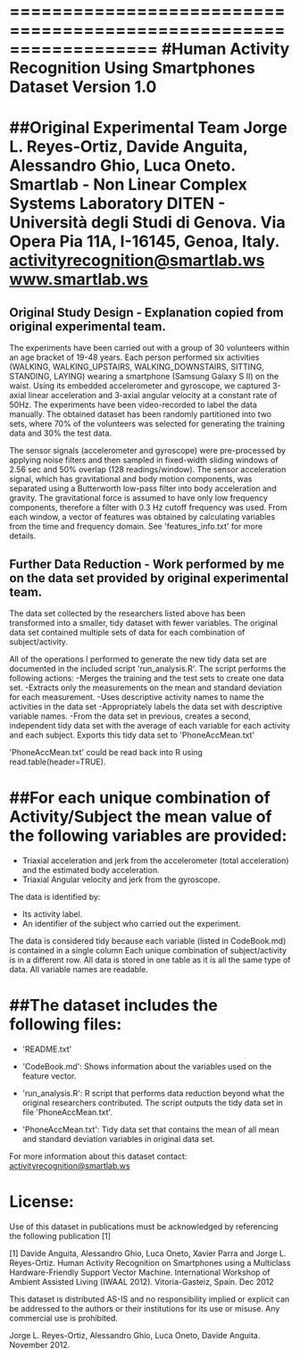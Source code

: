 ==================================================================
#Human Activity Recognition Using Smartphones Dataset
Version 1.0
==================================================================
##Original Experimental Team
Jorge L. Reyes-Ortiz, Davide Anguita, Alessandro Ghio, Luca Oneto.
Smartlab - Non Linear Complex Systems Laboratory
DITEN - Università degli Studi di Genova.
Via Opera Pia 11A, I-16145, Genoa, Italy.
activityrecognition@smartlab.ws
www.smartlab.ws
==================================================================

## Original Study Design - Explanation copied from original experimental team.
The experiments have been carried out with a group of 30 volunteers within an age bracket of 19-48 years. 
Each person performed six activities (WALKING, WALKING_UPSTAIRS, WALKING_DOWNSTAIRS, SITTING, STANDING, LAYING) wearing a smartphone (Samsung Galaxy S II) on the waist. 
Using its embedded accelerometer and gyroscope, we captured 3-axial linear acceleration and 3-axial angular velocity at a constant rate of 50Hz. 
The experiments have been video-recorded to label the data manually. 
The obtained dataset has been randomly partitioned into two sets, where 70% of the volunteers was selected for generating the training data and 30% the test data. 

The sensor signals (accelerometer and gyroscope) were pre-processed by applying noise filters and then sampled in fixed-width sliding windows of 2.56 sec and 50% overlap (128 readings/window). 
The sensor acceleration signal, which has gravitational and body motion components, was separated using a Butterworth low-pass filter into body acceleration and gravity. 
The gravitational force is assumed to have only low frequency components, therefore a filter with 0.3 Hz cutoff frequency was used. 
From each window, a vector of features was obtained by calculating variables from the time and frequency domain. See 'features_info.txt' for more details. 


## Further Data Reduction - Work performed by me on the data set provided by original experimental team.
The data set collected by the researchers listed above has been transformed into a smaller, tidy dataset with fewer variables. 
The original data set contained multiple sets of data for each combination of subject/activity.

All of the operations I performed to generate the new tidy data set are documented in the included script 'run_analysis.R'. The script performs the following actions:
 -Merges the training and the test sets to create one data set.
 -Extracts only the measurements on the mean and standard deviation for each measurement.
 -Uses descriptive activity names to name the activities in the data set
 -Appropriately labels the data set with descriptive variable names.
 -From the data set in previous, creates a second, independent tidy data set with the average of each variable for each activity and each subject. Exports this tidy data set to 'PhoneAccMean.txt'

'PhoneAccMean.txt' could be read back into R using read.table(header=TRUE).




##For each unique combination of Activity/Subject the mean value of the following variables are provided:
======================================

- Triaxial acceleration and jerk from the accelerometer (total acceleration) and the estimated body acceleration.
- Triaxial Angular velocity and jerk from the gyroscope. 

The data is identified by:
- Its activity label. 
- An identifier of the subject who carried out the experiment.

The data is considered tidy because each variable (listed in CodeBook.md) is contained in a single column
Each unique combination of subject/activity is in a different row. 
All data is stored in one table as it is all the same type of data.
All variable names are readable.



##The dataset includes the following files:
=========================================

- 'README.txt'

- 'CodeBook.md': Shows information about the variables used on the feature vector.

- 'run_analysis.R': R script that performs data reduction beyond what the original researchers contributed. The script outputs the tidy data set in file 'PhoneAccMean.txt'.

- 'PhoneAccMean.txt': Tidy data set that contains the mean of all mean and standard deviation variables in original data set.





For more information about this dataset contact: activityrecognition@smartlab.ws

License:
========
Use of this dataset in publications must be acknowledged by referencing the following publication [1] 

[1] Davide Anguita, Alessandro Ghio, Luca Oneto, Xavier Parra and Jorge L. Reyes-Ortiz. Human Activity Recognition on Smartphones using a Multiclass Hardware-Friendly Support Vector Machine. International Workshop of Ambient Assisted Living (IWAAL 2012). Vitoria-Gasteiz, Spain. Dec 2012

This dataset is distributed AS-IS and no responsibility implied or explicit can be addressed to the authors or their institutions for its use or misuse. Any commercial use is prohibited.

Jorge L. Reyes-Ortiz, Alessandro Ghio, Luca Oneto, Davide Anguita. November 2012.
